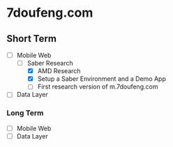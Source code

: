 # 7doufeng.com

## Short Term
- [ ] Mobile Web
    - [ ]  Saber Research
        - [x] AMD Research
        - [x] Setup a Saber Environment and a Demo App
        - [ ] First research version of m.7doufeng.com
- [ ] Data Layer
### Long Term
- [ ] Mobile Web
- [ ] Data Layer
